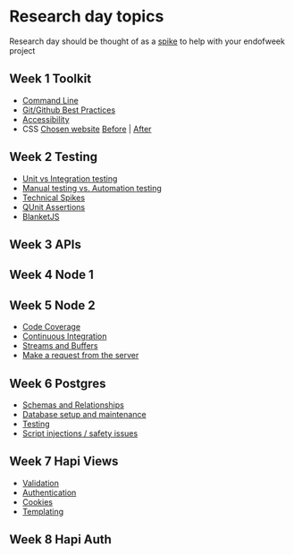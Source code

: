 # Research day topics

Research day should be thought of as a [spike](http://www.extremeprogramming.org/rules/spike.html) to help with your endofweek project

## Week 1 Toolkit

- [Command Line](nicelinkhere)
- [Git/Github Best Practices](nicelinkhere)
- [Accessibility](nicelinkhere)
- CSS [Chosen website](https://github.com/MohamedOmarii/accessibility)
  [Before](nicelinkhere) | [After](nicelinkhere)

## Week 2 Testing

- [Unit vs Integration testing](nicelinkhere)
- [Manual testing vs. Automation testing](nicelinkhere)
- [Technical Spikes](nicelinkhere)
- [QUnit Assertions](nicelinkhere)
- [BlanketJS](nicelinkhere)

## Week 3 APIs

## Week 4 Node 1

## Week 5 Node 2
- [Code Coverage](https://github.com/FACN1/research/tree/master/week-5/CodeCovarage)
- [Continuous Integration](https://github.com/FACN1/research/blob/master/week-5/continuous-integration/notes.md)
- [Streams and Buffers](https://github.com/FACN1/research/blob/master/week-5/streamsAndBuffers/streams-buffers.md)
- [Make a request from the server](https://github.com/FACN1/research/blob/master/week-5/server_request.md)

## Week 6 Postgres
- [Schemas and Relationships](https://github.com/FACN1/research/blob/master/week-6/Schemas-and-relationships.md)
- [Database setup and maintenance](https://github.com/FACN1/research/blob/master/week-6/Schemas-and-relationships.md)
- [Testing](https://github.com/FACN1/research/blob/master/week-6/Testing.md)
- [Script injections / safety issues](https://github.com/FACN1/research/tree/master/week-6/script-sql-injection)

## Week 7 Hapi Views

- [Validation](https://github.com/FACN1/research/tree/master/week-7/validation)
- [Authentication](https://github.com/FACN1/research/tree/master/week-7/authentication)
- [Cookies]()
- [Templating](https://github.com/FACN1/research/tree/master/week-7/templating)

## Week 8 Hapi Auth
